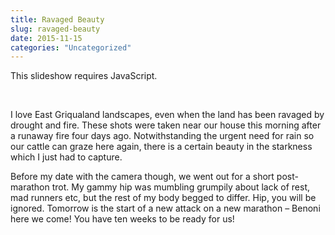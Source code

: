 ```yaml
---
title: Ravaged Beauty
slug: ravaged-beauty
date: 2015-11-15
categories: "Uncategorized"
---
```


<p class="jetpack-slideshow-noscript robots-nocontent">This slideshow requires JavaScript.</p><div id="gallery-629-3-slideshow" class="slideshow-window jetpack-slideshow slideshow-black" data-trans="fade" data-autostart="1" data-gallery="[{&#34;src&#34;:&#34;https:\/\/lowlyj.files.wordpress.com\/2015\/11\/img_0949_edited-1.jpg?w=1024&#34;,&#34;id&#34;:&#34;631&#34;,&#34;title&#34;:&#34;IMG_0949_edited-1&#34;,&#34;alt&#34;:&#34;&#34;,&#34;caption&#34;:&#34;&#34;,&#34;itemprop&#34;:&#34;image&#34;},{&#34;src&#34;:&#34;https:\/\/lowlyj.files.wordpress.com\/2015\/11\/img_0930_edited-1.jpg?w=1024&#34;,&#34;id&#34;:&#34;636&#34;,&#34;title&#34;:&#34;IMG_0930_edited-1&#34;,&#34;alt&#34;:&#34;&#34;,&#34;caption&#34;:&#34;&#34;,&#34;itemprop&#34;:&#34;image&#34;},{&#34;src&#34;:&#34;https:\/\/lowlyj.files.wordpress.com\/2015\/11\/img_0944_edited-1.jpg?w=1024&#34;,&#34;id&#34;:&#34;632&#34;,&#34;title&#34;:&#34;IMG_0944_edited-1&#34;,&#34;alt&#34;:&#34;&#34;,&#34;caption&#34;:&#34;&#34;,&#34;itemprop&#34;:&#34;image&#34;},{&#34;src&#34;:&#34;https:\/\/lowlyj.files.wordpress.com\/2015\/11\/img_0933_edited-1.jpg?w=1024&#34;,&#34;id&#34;:&#34;634&#34;,&#34;title&#34;:&#34;IMG_0933_edited-1&#34;,&#34;alt&#34;:&#34;&#34;,&#34;caption&#34;:&#34;&#34;,&#34;itemprop&#34;:&#34;image&#34;},{&#34;src&#34;:&#34;https:\/\/lowlyj.files.wordpress.com\/2015\/11\/img_0941_edited-1.jpg?w=1024&#34;,&#34;id&#34;:&#34;633&#34;,&#34;title&#34;:&#34;IMG_0941_edited-1&#34;,&#34;alt&#34;:&#34;&#34;,&#34;caption&#34;:&#34;&#34;,&#34;itemprop&#34;:&#34;image&#34;},{&#34;src&#34;:&#34;https:\/\/lowlyj.files.wordpress.com\/2015\/11\/img_0929_edited-1.jpg?w=1024&#34;,&#34;id&#34;:&#34;637&#34;,&#34;title&#34;:&#34;IMG_0929_edited-1&#34;,&#34;alt&#34;:&#34;&#34;,&#34;caption&#34;:&#34;&#34;,&#34;itemprop&#34;:&#34;image&#34;},{&#34;src&#34;:&#34;https:\/\/lowlyj.files.wordpress.com\/2015\/11\/img_0951_edited-1.jpg?w=1024&#34;,&#34;id&#34;:&#34;630&#34;,&#34;title&#34;:&#34;IMG_0951_edited-1&#34;,&#34;alt&#34;:&#34;&#34;,&#34;caption&#34;:&#34;&#34;,&#34;itemprop&#34;:&#34;image&#34;},{&#34;src&#34;:&#34;https:\/\/lowlyj.files.wordpress.com\/2015\/11\/img_0931_edited-1.jpg?w=1024&#34;,&#34;id&#34;:&#34;635&#34;,&#34;title&#34;:&#34;IMG_0931_edited-1&#34;,&#34;alt&#34;:&#34;&#34;,&#34;caption&#34;:&#34;&#34;,&#34;itemprop&#34;:&#34;image&#34;}]" itemscope="" itemtype="https://schema.org/ImageGallery"></div>
<p> </p>
<p>I love East Griqualand landscapes, even when the land has been ravaged by drought and fire. These shots were taken near our house this morning after a runaway fire four days ago. Notwithstanding the urgent need for rain so our cattle can graze here again, there is a certain beauty in the starkness which I just had to capture.</p>
<p>Before my date with the camera though, we went out for a short post-marathon trot. My gammy hip was mumbling grumpily about lack of rest, mad runners etc, but the rest of my body begged to differ. Hip, you will be ignored. Tomorrow is the start of a new attack on a new marathon – Benoni here we come! You have ten weeks to be ready for us!</p>







